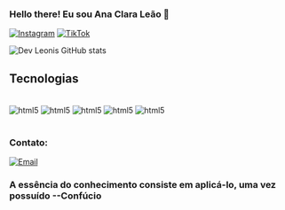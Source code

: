 ### Hello there! Eu sou Ana Clara Leão 👋

[![Instagram](https://img.shields.io/badge/Instagram-E4405F?style=for-the-badge&logo=instagram&logoColor=white)](https://www.instagram.com/aanaclaraleao/)
[![TikTok](    https://img.shields.io/badge/TikTok-000000?style=for-the-badge&logo=tiktok&logoColor=white)](https://www.tiktok.com/@aanaclaraleao?lang=pt-BR)

![Dev Leonis GitHub stats](https://github-readme-stats.vercel.app/api?username=devleonis&show_icons=true&theme=tokyonight)

## Tecnologias

<div style="display: inline_block"> <br/>
    <img align="center" alt="html5" src=https://img.shields.io/badge/HTML5-E34F26?style=for-the-badge&logo=html5&logoColor=white>    
  <img align="center" alt="html5" src=https://img.shields.io/badge/CSS3-1572B6?style=for-the-badge&logo=css3&logoColor=white>    
  <img align="center" alt="html5" src=https://img.shields.io/badge/JavaScript-323330?style=for-the-badge&logo=javascript&logoColor=F7DF1E>    
  <img align="center" alt="html5" src=https://img.shields.io/badge/C-00599C?style=for-the-badge&logo=c&logoColor=white>
  <img align="center" alt="html5" src=https://img.shields.io/badge/Python-14354C?style=for-the-badge&logo=python&logoColor=white>
</div><br/>

### Contato:
[![Email](https://img.shields.io/badge/Gmail-D14836?style=for-the-badge&logo=gmail&logoColor=white)](anaclaraleaoferreira@gmail.com)

### A essência do conhecimento consiste em aplicá-lo, uma vez possuído --Confúcio

